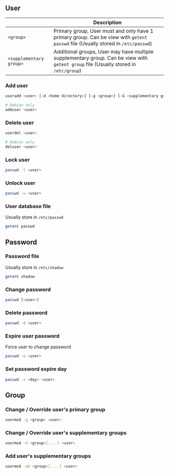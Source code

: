 ## User

|  | Description |
| - | - |
| `<group>` | Primary group, User must and only have 1 primary group. Can be view with `getent passwd` file (Usually stored in `/etc/passwd`) |
| `<supplementary group>` | Additional groups, User may have multiple supplementary group. Can be view with `getent group` file (Usually stored in `/etc/group`) |

### Add user

```bash
useradd <user> [-d <home directory>] [-g <group>] [-G <supplementary group>[,...]] [-s <shell>]
```

```bash
# Debian only
adduser <user>
```

### Delete user

```bash
userdel <user>
```

```bash
# Debian only
deluser <user>
```

### Lock user

```bash
passwd -l <user>
```

### Unlock user

```bash
passwd -u <user>
```

### User database file

Usually store in `/etc/passwd`

```bash
getent passwd
```

## Password

### Password file

Usually store in `/etc/shadow`

```bash
getent shadow
```

### Change password

```bash
passwd [<user>]
```

### Delete password

```bash
passwd -d <user>
```

### Expire user password

Force user to change password

```bash
passwd -e <user>
```

### Set password expire day

```bash
passwd -x <day> <user>
```

## Group

### Change / Override user's primary group

```bash
usermod -g <group> <user>
```

### Change / Override user's supplementary groups

```bash
usermod -G <group>[,...] <user>
```

### Add user's supplementary groups

```bash
usermod -aG <group>[,...] <user>
```
